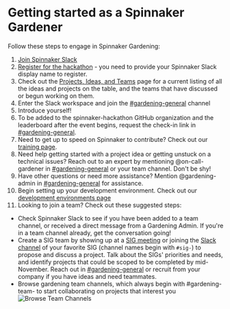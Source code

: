 # Getting started as a Spinnaker Gardener

Follow these steps to engage in Spinnaker Gardening:
1. [Join Spinnaker Slack](http://join.spinnaker.io)
1. [Register for the hackathon](https://go.armory.io/gardening) - you need to provide your Spinnaker Slack display name to register.
1. Check out the [Projects, Ideas, and Teams](project-ideas.md) page for a current listing of all the ideas and projects on the table, and the teams that have discussed or begun working on them.
1. Enter the Slack workspace and join the [#gardening-general](https://spinnakerteam.slack.com/archives/CV4A90DPF) channel
1. Introduce yourself!
1. To be added to the spinnaker-hackathon GitHub organization and the leaderboard after the event begins, request the check-in link in [#gardening-general](https://spinnakerteam.slack.com/archives/CV4A90DPF).
1. Need to get up to speed on Spinnaker to contribute? Check out our [training page](training.md).
1. Need help getting started with a project idea or getting unstuck on a technical issues? Reach out to an expert by mentioning @on-call-gardener in [#gardening-general](https://spinnakerteam.slack.com/archives/CV4A90DPF) or your team channel. Don't be shy!
1. Have other questions or need more assistance? Mention @gardening-admin in [#gardening-general](https://spinnakerteam.slack.com/archives/CV4A90DPF) for assistance.
1. Begin setting up your development environment. Check out our [development environments page](development-environments.md)
1. Looking to join a team? Check out these suggested steps:
- Check Spinnaker Slack to see if you have been added to a team channel, or received a direct message from a Gardening Admin. If you're in a team channel already, get the conversation going!
- Create a SIG team by showing up at a [SIG meeting](https://github.com/spinnaker/governance) or joining the [Slack channel](http://join.spinnaker.io) of your favorite SIG (channel names begin with ```#sig-```) to propose and discuss a project. Talk about the SIGs' priorities and needs, and identify projects that could be scoped to be completed by mid-November. Reach out in [#gardening-general](https://spinnakerteam.slack.com/archives/CV4A90DPF) or recruit from your company if you have ideas and need teammates.
- Browse gardening team channels, which always begin with #gardening-team- to start collaborating on projects that interest you
![Browse Team Channels](https://p-qKFvWn.b3.n0.cdn.getcloudapp.com/items/9ZujkE8z/Image%202020-07-18%20at%209.06.08%20PM.png?v=2af37bb659a71050fab1d8fda51e82a0|width=10)
